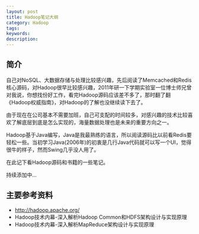 ```yaml
---
layout: post
title: Hadoop笔记大纲 
category: Hadoop
tags: 
keywords: 
description: 
---
```



## 简介

自己对NoSQL、大数据存储与处理比较感兴趣，先后阅读了Memcached和Redis核心源码，对Hadoop很早比较感兴趣，2011年研一下学期实验室一位博士师兄曾对我说，你想找份好工作，看完Hadoop源码应该差不多了，那时翻了翻《Hadoop权威指南》，对Hadoop的了解也没继续读下去了。

由于现在在公司基本不需要加班，自己可支配的时间较多，对感兴趣的技术比较喜欢了解底层到底是怎么实现的，海量数据处理也是未来的重要方向之一。

Hadoop基于Java编写，Java是我最熟练的语言，所以阅读源码比以前看Redis要轻松一些。当初学习Java(2006年)的初衷是几行Java代码就可以写一个UI，觉得很牛的样子，然而Swing几乎没人用了。

在此记下看Hadoop源码和书籍的一些笔记。

持续添加中...

## 主要参考资料

* http://hadoop.apache.org/
* Hadoop技术内幕-深入解析Hadoop Common和HDFS架构设计与实现原理
* Hadoop技术内幕-深入解析MapReduce架构设计与实现原理